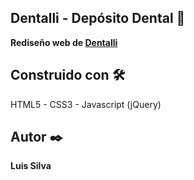 ## Dentalli - Depósito Dental :tooth:
**Rediseño web de [Dentalli](www.dentalli.com.mx)** 

## Construido con 🛠️
HTML5 - CSS3 - Javascript (jQuery)

## Autor ✒️
**Luis Silva**
